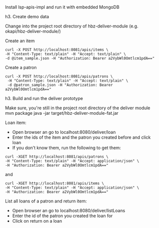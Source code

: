 Install lsp-apis-impl and run it with embedded MongoDB

h3. Create demo data

Change into the project root directory of hbz-deliver-module (e.g. okapi/hbz-deliver-module/)

Create an item

```
curl -X POST http://localhost:8081/apis/items \
-H "Content-Type: text/plain" -H "Accept: text/plain" \
-d @item_sample.json -H "Authorization: Bearer a2VybWl0Omtlcm1pdA=="
```

Create a patron

```
curl -X POST http://localhost:8081/apis/patrons \
 -H "Content-Type: text/plain" -H "Accept: text/plain" \
 -d @patron_sample.json -H "Authorization: Bearer a2VybWl0Omtlcm1pdA=="
```
 
h3. Build and run the deliver prototype

Make sure, you're still in the project root directory of the deliver module
mvn package
java -jar target/hbz-deliver-module-fat.jar

Loan item:
* Open browser an go to localhost:8080/deliver/loan
* Enter the ids of the item and the patron you created before and click loan
* If you don't know them, run the following to get them: 

```
curl -XGET http://localhost:8081/apis/patrons \
-H "Content-Type: text/plain" -H "Accept: application/json" \
-H "Authorization: Bearer a2VybWl0Omtlcm1pdA=="
```

and

```
curl -XGET http://localhost:8081/apis/items \
-H "Content-Type: text/plain" -H "Accept: application/json" \
-H "Authorization: Bearer a2VybWl0Omtlcm1pdA=="
```

List all loans of a patron and return item:
* Open browser an go to localhost:8080/deliver/listLoans
* Enter the id of the patron you created the loan for
* Click on return on a loan